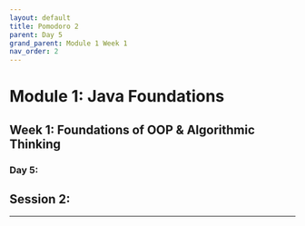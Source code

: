 ```yaml
---
layout: default
title: Pomodoro 2
parent: Day 5
grand_parent: Module 1 Week 1
nav_order: 2
---
```


# Module 1: Java Foundations

## Week 1: Foundations of OOP & Algorithmic Thinking

### Day 5: 

## Session 2: 
---